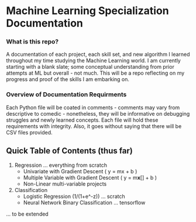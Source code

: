 # Machine Learning Specialization Documentation
### What is this repo?
  A documentation of each project, each skill set, and new algorithm I learned throughout my time studying the Machine Learning world. I am currently starting with a blank slate; some conceptual understanding from prior attempts at ML but overall - not much. This will be a repo reflecting on my progress and proof of the skills I am embarking on. 

### Overview of Documentation Requirments
  Each Python file will be coated in comments - comments may vary from descriptive to comedic - nonetheless, they will be informative on debugging struggles and newly learned concepts. Each file will hold these requirements with integrity. Also, it goes without saying that there will be CSV files provided.
  
## Quick Table of Contents (thus far)
  1. Regression ... everything from scratch 
        - Univariate with Gradient Descent ( y = mx + b )
        - Multiple Variable with Gradient Descent ( y = m**x**[] + b )
        - Non-Linear multi-variable projects
  2. Classification 
        - Logistic Regression (1/(1+e^-z)) ... scratch
        - Neural Network Binary Classification ... tensorflow
 
  ... to be extended
  
